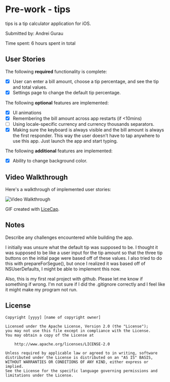 # Pre-work - tips

tips is a tip calculator application for iOS.

Submitted by: Andrei Gurau

Time spent: 6 hours spent in total

## User Stories

The following **required** functionality is complete:

* [X] User can enter a bill amount, choose a tip percentage, and see the tip and total values.
* [X] Settings page to change the default tip percentage.

The following **optional** features are implemented:
* [X] UI animations
* [X] Remembering the bill amount across app restarts (if <10mins)
* [ ] Using locale-specific currency and currency thousands separators.
* [X] Making sure the keyboard is always visible and the bill amount is always the first responder. This way the user doesn't have to tap anywhere to use this app. Just launch the app and start typing.

The following **additional** features are implemented:

- [X] Ability to change background color.

## Video Walkthrough 

Here's a walkthrough of implemented user stories:

<img src='http://i.imgur.com/iq3tkiI.gif' title='Video Walkthrough' width='' alt='Video Walkthrough' />

GIF created with [LiceCap](http://www.cockos.com/licecap/).

## Notes

Describe any challenges encountered while building the app.

I initially was unsure what the default tip was supposed to be. I thought it was 
supposed to be like a user input for the tip amount so that the three tip
buttons on the initial page were based off of these values. I also tried to
do this with prepareForSegue(), but once I realized it was based off of NSUserDefaults,
I might be able to implement this now.

Also, this is my first real project with github. Please let me know if something if wrong.
I'm not sure if I did the .gitignore correctly and I feel like it might make my program not run.

## License

    Copyright [yyyy] [name of copyright owner]

    Licensed under the Apache License, Version 2.0 (the "License");
    you may not use this file except in compliance with the License.
    You may obtain a copy of the License at

        http://www.apache.org/licenses/LICENSE-2.0

    Unless required by applicable law or agreed to in writing, software
    distributed under the License is distributed on an "AS IS" BASIS,
    WITHOUT WARRANTIES OR CONDITIONS OF ANY KIND, either express or implied.
    See the License for the specific language governing permissions and
    limitations under the License.
